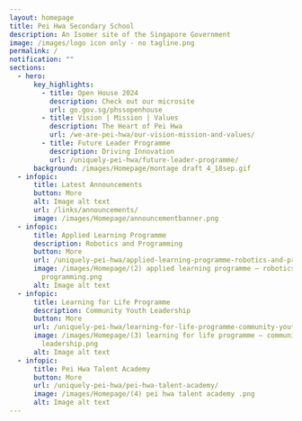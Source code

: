 ```yaml
---
layout: homepage
title: Pei Hwa Secondary School
description: An Isomer site of the Singapore Government
image: /images/logo icon only - no tagline.png
permalink: /
notification: ""
sections:
  - hero:
      key_highlights:
        - title: Open House 2024
          description: Check out our microsite
          url: go.gov.sg/phssopenhouse
        - title: Vision | Mission | Values
          description: The Heart of Pei Hwa
          url: /we-are-pei-hwa/our-vision-mission-and-values/
        - title: Future Leader Programme
          description: Driving Innovation
          url: /uniquely-pei-hwa/future-leader-programme/
      background: /images/Homepage/montage draft 4_18sep.gif
  - infopic:
      title: Latest Announcements
      button: More
      alt: Image alt text
      url: /links/announcements/
      image: /images/Homepage/announcementbanner.png
  - infopic:
      title: Applied Learning Programme
      description: Robotics and Programming
      button: More
      url: /uniquely-pei-hwa/applied-learning-programme-robotics-and-programming/
      image: /images/Homepage/(2) applied learning programme – robotics and
        programming.png
      alt: Image alt text
  - infopic:
      title: Learning for Life Programme
      description: Community Youth Leadership
      button: More
      url: /uniquely-pei-hwa/learning-for-life-programme-community-youth-leadership-llp-cyl/
      image: /images/Homepage/(3) learning for life programme – community youth
        leadership.png
      alt: Image alt text
  - infopic:
      title: Pei Hwa Talent Academy
      button: More
      url: /uniquely-pei-hwa/pei-hwa-talent-academy/
      image: /images/Homepage/(4) pei hwa talent academy .png
      alt: Image alt text
---
```


